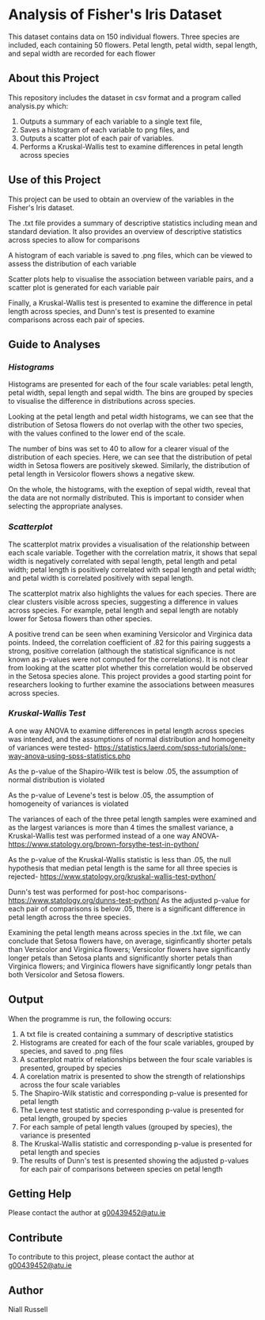 # Analysis of Fisher's Iris Dataset
This dataset contains data on 150 individual flowers. 
Three species are included, each containing 50 flowers. 
Petal length, petal width, sepal length, and sepal width are recorded for each flower

## About this Project
This repository includes the dataset in csv format and a program called analysis.py which:
1. Outputs a summary of each variable to a single text file, 
2. Saves a histogram of each variable to png files, and 
3. Outputs a scatter plot of each pair of variables. 
4. Performs a Kruskal-Wallis test to examine differences in petal length across species 

## Use of this Project
This project can be used to obtain an overview of the variables in the Fisher's Iris dataset. 

The .txt file provides a summary of descriptive statistics including mean and standard deviation. It also provides an overview of descriptive statistics across species to allow for comparisons

A histogram of each variable is saved to .png files, which can be viewed to assess the distribution of each variable

Scatter plots help to visualise the association between variable pairs, and a scatter plot is generated for each variable pair

Finally, a Kruskal-Wallis test is presented to examine the difference in petal length across species, and Dunn's test is presented to examine comparisons across each pair of species.

## Guide to Analyses
### *Histograms*
Histograms are presented for each of the four scale variables: petal length, petal width, sepal length and sepal width. The bins are grouped by species to visualise the difference in distributions across species.

Looking at the petal length and petal width histograms, we can see that the distribution of Setosa flowers do not overlap with the other two species, with the values confined to the lower end of the scale. 

The number of bins was set to 40 to allow for a clearer visual of the distribution of each species. Here, we can see that the distribution of petal width in Setosa flowers are positively skewed. Similarly, the distribution of petal length in Versicolor flowers shows a negative skew. 

On the whole, the histograms, with the exeption of sepal width, reveal that the data are not normally distributed. This is important to consider when selecting the appropriate analyses. 

### *Scatterplot*

The scatterplot matrix provides a visualisation of the relationship between each scale variable. Together with the correlation matrix, it shows that sepal width is negatively correlated with sepal length, petal length and petal width; petal length is positively correlated with sepal length and petal width; and petal width is correlated positively with sepal length.

The scatterplot matrix also highlights the values for each species. There are clear clusters visible across species, suggesting a difference in values across species. For example, petal length and sepal length are notably lower for Setosa flowers than other species. 

A positive trend can be seen when examining Versicolor and Virginica data points. Indeed, the correlation coefficient of .82 for this pairing suggests a strong, positive correlation (although the statistical significance is not known as p-values were not computed for the correlations). It is not clear from looking at the scatter plot whether this correlation would be observed in the Setosa species alone. This project provides a good starting point for researchers looking to further examine the associations between measures across species.

### *Kruskal-Wallis Test*
A one way ANOVA to examine differences in petal length across species was intended, and the assumptions of normal distribution and homogeneity of variances were tested- https://statistics.laerd.com/spss-tutorials/one-way-anova-using-spss-statistics.php

As the p-value of the Shapiro-Wilk test is below .05, the assumption of normal distribution is violated 

As the p-value of Levene's test is below .05, the assumption of homogeneity of variances is violated

The variances of each of the three petal length samples were examined and as the largest variances is more than 4 times the smallest variance, a Kruskal-Wallis test was performed instead of a one way ANOVA- https://www.statology.org/brown-forsythe-test-in-python/

As the p-value of the Kruskal-Wallis statistic is less than .05, the null hypothesis that median petal length is the same for all three species is rejected- https://www.statology.org/kruskal-wallis-test-python/

Dunn's test was performed for post-hoc comparisons- https://www.statology.org/dunns-test-python/
As the adjusted p-value for each pair of comparisons is below .05, there is a significant difference in petal length across the three species.

Examining the petal length means across species in the .txt file, we can conclude that Setosa flowers have, on average, siginficantly shorter petals than Versicolor and Virginica flowers; Versicolor flowers have significantly longer petals than Setosa plants and significantly shorter petals than Virginica flowers; and Virginica flowers have significantly longr petals than both Versicolor and Setosa flowers.

## Output
When the programme is run, the following occurs:
1. A txt file is created containing a summary of descriptive statistics
2. Histograms are created for each of the four scale variables, grouped by species, and saved to .png files
3. A scatterplot matrix of relationships between the four scale variables is presented, grouped by species
4. A corelation matrix is presented to show the strength of relationships across the four scale variables
5. The Shapiro-Wilk statistic and corresponding p-value is presented for petal length
6. The Levene test statistic and corresponding p-value is presented for petal length, grouped by species
7. For each sample of petal length values (grouped by species), the variance is presented
8. The Kruskal-Wallis statistic and corresponding p-value is presented for petal length and species
9. The results of Dunn's test is presented showing the adjusted p-values for each pair of comparisons between species on petal length

## Getting Help
Please contact the author at g00439452@atu.ie

## Contribute
To contribute to this project, please contact the author at g00439452@atu.ie

## Author
Niall Russell
